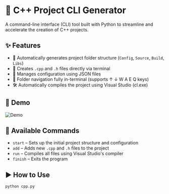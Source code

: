 # 🚀 C++ Project CLI Generator

A command-line interface (CLI) tool built with Python to streamline and accelerate the creation of C++ projects.

## ✨ Features

- 📁 Automatically generates project folder structure (`Config`, `Source`, `Build`, `Libs`)
- 📄 Creates `.cpp` and `.h` files directly via terminal
- 📑 Manages configuration using JSON files
- 🧭 Folder navigation fully in-terminal (supports ↑ ↓ W A E Q keys)
- 🛠️ Automatically compiles the project using Visual Studio (cl.exe)

## 🎥 Demo

![Demo](path/to/your_gif.gif)

## 🧪 Available Commands

- `start` – Sets up the initial project structure and configuration  
- `add` – Adds new `.cpp` and `.h` files to the project  
- `run` – Compiles all files using Visual Studio's compiler  
- `finish` – Exits the program

## ▶️ How to Use

```bash
python cpp.py
